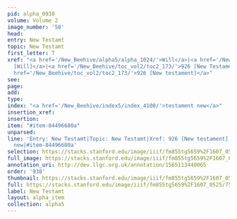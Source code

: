 ```yaml
---
pid: alpha_0938
volume: Volume 2
image_number: '58'
head: 
entry: New Testamt
topic: New Testamt
first_letter: T
xref: "<a href='/New_Beehive/alpha5/alpha_1024/'>Will</a>|<a href='/New_Beehive/toc_vol2/toc2_389/'>2226
  [Will]</a>|<a href='/New_Beehive/toc_vol2/toc2_173/'>926 [New Testament]</a>|<a
  href='/New_Beehive/toc_vol2/toc2_173/'>926 [New testament]</a>"
see: 
page: 
add: 
type: 
index: "<a href='/New_Beehive/index5/index_4100/'>testament new</a>"
insertion_xref: 
insertion: 
item: "#item-84496680a"
unparsed: 
line: 'Entry: New Testamt|Topic: New Testamt|Xref: 926 [New testament]|Index: testament
  new|#item-84496680a'
selection: https://stacks.stanford.edu/image/iiif/fm855tg5659%2F1607_0525/755,1457,3052,490/full/0/default.jpg
full_image: https://stacks.stanford.edu/image/iiif/fm855tg5659%2F1607_0525/full/full/0/default.jpg
annotation_uri: http://dev.llgc.org.uk/annotation/1565113440065
order: '938'
thumbnail: https://stacks.stanford.edu/image/iiif/fm855tg5659%2F1607_0525/755,1457,600,180/250,/0/default.jpg
full: https://stacks.stanford.edu/image/iiif/fm855tg5659%2F1607_0525/755,1457,3052,490/full/0/default.jpg
label: New Testamt
layout: alpha_item
collection: alpha5
---
```

